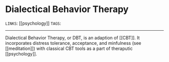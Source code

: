 # Dialectical Behavior Therapy
`LINKS`: [[psychology]]
`TAGS`: 

---
Dialectical Behavior Therapy, or DBT, is an adaption of [[CBT]]. It incorporates distress tolerance, acceptance, and minfulness (see [[meditation]]) with classical CBT tools as a part of theraputic [[psychology]]. 